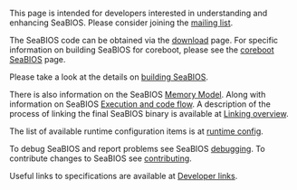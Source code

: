 This page is intended for developers interested in understanding and
enhancing SeaBIOS. Please consider joining the [mailing
list](Mailinglist.md).

The SeaBIOS code can be obtained via the [download](Download.md)
page. For specific information on building SeaBIOS for coreboot,
please see the [coreboot SeaBIOS](http://www.coreboot.org/SeaBIOS)
page.

Please take a look at the details on [building SeaBIOS](Build_overview.md).

There is also information on the SeaBIOS [Memory Model](Memory_Model.md).
Along with information on SeaBIOS [Execution and code flow](Execution_and_code_flow.md). A description of the process of linking the final
SeaBIOS binary is available at [Linking overview](Linking_overview.md).

The list of available runtime configuration items is at
[runtime config](Runtime_config.md).

To debug SeaBIOS and report problems see SeaBIOS
[debugging](Debugging.md). To contribute changes to SeaBIOS see
[contributing](Contributing.md).

Useful links to specifications are available at [Developer
links](Developer_links.md).
